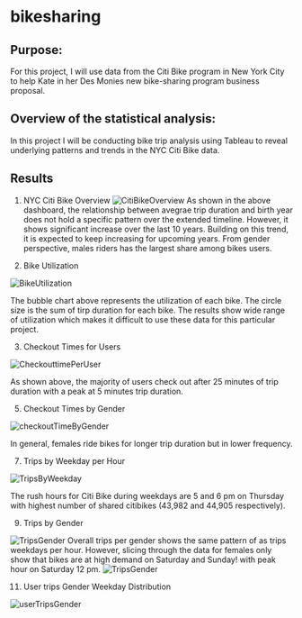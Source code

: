 # bikesharing
## Purpose:
For this project, I will use data from the Citi Bike program in New York City to help Kate in her Des Monies new bike-sharing program business proposal.

## Overview of the statistical analysis:
In this project I will be conducting bike trip analysis using Tableau to reveal underlying patterns and trends in the NYC Citi Bike data.

## Results
1. NYC Citi Bike Overview
![CitiBikeOverview](images/NYC_Citi_Bike.png)
As shown in the above dashboard, the relationship between avegrae trip duration and birth year does not hold a specific pattern over the extended timeline. However, it shows significant increase over the last 10 years. Building on this trend, it is expected to keep increasing for upcoming years. From gender perspective, males riders has the largest share among bikes users.

2. Bike Utilization

![BikeUtilization](images/BikeUtilization.png)

The bubble chart above represents the utilization of each bike. The circle size is the sum of tirp duration for each bike. The results show wide range of utilization which makes it difficult to use these data for this particular project.

3. Checkout Times for Users

![CheckouttimePerUser](images/CheckoutTimesforUsers.png)

As shown above, the majority of users check out after 25 minutes of trip duration with a peak at 5 minutes trip duration.

5. Checkout Times by Gender

![checkoutTimeByGender](images/CheckoutTimesbyGender.png)

In general, females ride bikes for longer trip duration but in lower frequency.

7. Trips by Weekday per Hour

![TripsByWeekday](images/TripsbyWeekdayperHour.png)

The rush hours for Citi Bike during weekdays are 5 and 6 pm on Thursday with highest number of shared citibikes (43,982 and 44,905 respectively).

9. Trips by Gender

![TripsGender](images/TripsbyGender(WeekdayperHour).png)
Overall trips per gender shows the same pattern of as trips weekdays per hour. However, slicing through the data for females only show that bikes are at high demand on Saturday and Sunday! with peak hour on Saturday 12 pm.
![TripsGender](images/TripsFemaleWeekdayperHour.png)


11. User trips Gender Weekday Distribution

![userTripsGender](images/UserTripsbyGenderbyWeekday.png)

